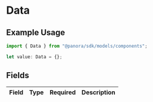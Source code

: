 # Data

## Example Usage

```typescript
import { Data } from "@panora/sdk/models/components";

let value: Data = {};
```

## Fields

| Field       | Type        | Required    | Description |
| ----------- | ----------- | ----------- | ----------- |
